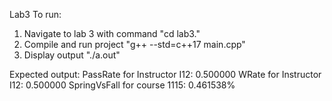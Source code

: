 Lab3 
To run:
1. Navigate to lab 3 with command "cd lab3."
2. Compile and run project "g++ --std=c++17 main.cpp"
3. Display output "./a.out" 

Expected output:
PassRate for Instructor I12: 0.500000 
WRate for Instructor I12: 0.500000 
SpringVsFall for course 1115: 0.461538% 